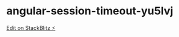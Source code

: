 # angular-session-timeout-yu5lvj

[Edit on StackBlitz ⚡️](https://stackblitz.com/edit/angular-session-timeout-yu5lvj)